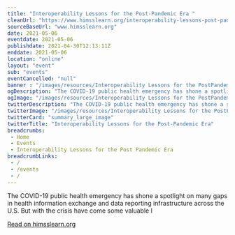 ```yaml
--- 
title: "Interoperability Lessons for the Post-Pandemic Era "
cleanUrl: "https://www.himsslearn.org/interoperability-lessons-post-pandemic-era?source=epush3"
sourceBaseUrl: "www.himsslearn.org"
date: 2021-05-06
eventdate: 2021-05-06
publishdate: 2021-04-30T12:13:11Z
enddate: 2021-05-06
location: "online"
layout: "event"
sub: "events"
eventCancelled: "null"
banner : "/images/resources/Interoperability Lessons for the PostPandemic Era.jpg"
ogDescription: "The COVID-19 public health emergency has shone a spotlight on many gaps in health information exchange and data reporting infrastructure across the U.S. But with the crisis have come some valuable l"
ogImage: "/images/resources/Interoperability Lessons for the PostPandemic Era.jpg"
twitterDescription: "The COVID-19 public health emergency has shone a spotlight on many gaps in health information exchange and data reporting infrastructure across the U.S. But with the crisis have come some valuable l"
twitterImage: "/images/resources/Interoperability Lessons for the PostPandemic Era.jpg"
twitterCard: "summary_large_image"
twitterTitle: "Interoperability Lessons for the Post-Pandemic Era"
breadcrumbs:
 - Home
 - Events
 - Interoperability Lessons for the Post Pandemic Era
breadcrumbLinks:
 - / 
 - /events
 - / 
---
```

The COVID-19 public health emergency has shone a spotlight on many gaps in health information exchange and data reporting infrastructure across the U.S. But with the crisis have come some valuable l  
  
[Read on himsslearn.org](https://www.himsslearn.org/interoperability-lessons-post-pandemic-era?source=epush3)
